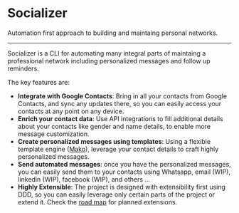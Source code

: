# Socializer

<!-- TODO add badges here -->

Automation first approach to building and maintaing personal networks.

---

Socializer is a CLI for automating many integral parts of maintaing a professional network including personalized messages and follow up reminders.

The key features are:

- **Integrate with Google Contacts**: Bring in all your contacts from Google Contacts, and sync any updates there, so you can easily access your contacts at any point on any device.
- **Enrich your contact data**: Use API integrations to fill additional details about your contacts like gender and name details, to enable more message customization.
- **Create personalized messages using templates**: Using a flexible template engine (<a href="https://www.makotemplates.org/" class="external-link" target="_blank">Mako</a>), leverage your contact details to craft highly personalized messages.
- **Send automated messages**: once you have the personalized messages, you can easily send them to your contacts using Whatsapp, email (WIP), linkedin (WIP), facebook (WIP), and others ...
- **Highly Extensible**: The project is designed with extensibility first using DDD, so you can easily leverage only certain parts of the project or extend it. Check the [road map](roadmap.md) for planned extensions.

